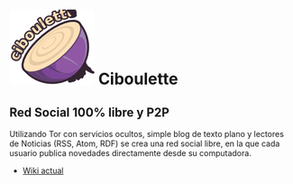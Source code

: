 # ![Logo de Ciboulette](ciboulette.png) Ciboulette
## Red Social 100% libre y P2P

Utilizando Tor con servicios ocultos, simple blog de texto plano y 
lectores de Noticias (RSS, Atom, RDF) se crea una red social libre, en 
la que cada usuario publica novedades directamente desde su computadora.

* [Wiki actual](http://wiki.hackcoop.com.ar/Ciboulette)
